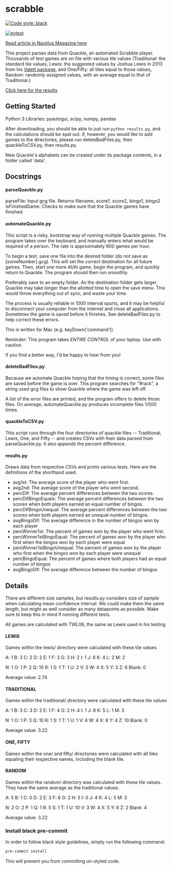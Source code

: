 # scrabble

[![Code style: black](https://img.shields.io/badge/code%20style-black-000000.svg)](https://github.com/psf/black)

[![pytest](https://github.com/kmcelwee/scrabble/actions/workflows/unittests.yaml/badge.svg)](https://github.com/kmcelwee/scrabble/actions/workflows/unittests.yaml)

[Read article in Nautilus Magazine here](http://nautil.us/issue/67/reboot/does-scrabble-need-to-be-fixed)

This project parses data from Quackle, an automated Scrabble player. Thousands of test games are on file with various tile values (Traditional: the standard tile values, Lewis: the suggested values by Joshua Lewis in 2013 from his [Valett package](https://github.com/jmlewis/valett), and One/Fifty: all tiles equal to those values, Random: randomly assigned values, with an average equal to that of Traditional.)

[Click here for the results](results.csv)

## Getting Started
Python 3
Libraries: pyautogui, scipy, numpy, pandas

After downloading, you should be able to just run `python results.py`, and the calculations should be spat out. If, however, you would like to add games to the directories, please run deleteBadFiles.py, then quackleToCSV.py, then results.py.

New Quackle's alphabets can be created under its package contents, in a folder called 'data'.

## Docstrings ##
#### parseQuackle.py ####
parseFile: Input gcg file. Returns filename, score1, score2, bingo1, bingo2
isFinishedGame: Checks to make sure that the Quackle games have finished.

#### automateQuackle.py ####

This script is a risky, bootstrap way of running multiple Quackle games. The program takes over the keyboard, and manually enters what would be required of a person. The rate is approximately 800 games per hour.

To begin a test, save one file into the desired folder (do not save as [someNumber].gcg). This will set the correct destination for all future games. Then, start one more AI/AI game, begin the program, and quickly return to Quackle. The program should then run smoothly.

Preferably save to an empty folder. As the destination folder gets larger, Quackle 
may take longer than the allotted time to open the save menu. This would throw
everything out of sync, and waste your time.

The process is usually reliable in 1000 interval spurts, and it may be helpful
to disconnect your computer from the internet and close all applications. Sometimes the game is saved before it finishes. See deleteBadFiles.py to help correct these errors.

This is written for Mac (e.g. keyDown('command')).

Reminder: This program takes *ENTIRE CONTROL* of your laptop. Use with caution.

If you find a better way, I'd be happy to hear from you!

#### deleteBadFiles.py ####
Because we automate Quackle hoping that the timing is correct, some files are saved before the game is over. This program searches for "#rack", a string used gcg files to show Quackle where the game was left off.

A list of the error files are printed, and the program offers to delete those files. On average, automateQuackle.py produces incomplete files 1/500 times.

#### quackleToCSV.py ####
This script runs through the four directories of quackle files -- Traditional, Lewis, One, and Fifty -- and creates  CSVs with their data parsed from parseQuackle.py. It also appends the percent difference.

#### results.py ####
Draws data from respective CSVs and prints various tests.
Here are the definitions of the shorthand used.

* avg1st: The average score of the player who went first.
* avg2nd: The average score of the player who went second.
* percDif: The average percent differences between the two scores.
* percDifBingoEquals: The average percent differences between the two scores when both players earned an equal number of bingos.
* percDifBingoUnequal: The average percent differences between the two scores when both players earned an unequal number of bingos.
* avgBingoDif: The average difference in the number of bingos won by each player
* percWinner1st: The percent of games won by the player who went first.
* percWinner1stBingoEqual: The percent of games won by the player who first when the bingos won by each player were equal
* percWinner1stBingoUnequal: The percent of games won by the player who first when the bingos won by each player were unequal
* percBingoEqual: The percent of games where both players had an equal number of bingos
* avgBingoDif: The average difference between the number of bingos  

## Details ##

There are different size samples, but results.py considers size of sample when calculating mean confidence interval. We could make them the same length, but might as well consider as many datapoints as possible. Make sure to keep this in mind if running different tests. 

All games are calculated with TWL06, the same as Lewis used in his testing

#### LEWIS ####

Games within the lewis/ directory were calculated with these tile values

A: 1  B: 3  C: 2  D: 2  E: 1  F: 3  G: 3  H: 2  I: 1  J: 6  K: 4  L: 2  M: 2

N: 1  O: 1  P: 2  Q: 10 R: 1  S: 1  T: 1  U: 2  V: 5  W: 4  X: 5  Y: 3  Z: 6  Blank: 0

Average value: 2.74

#### TRADITIONAL ####
Games within the traditional/ directory were calculated with these tile values

A: 1  B: 3  C: 3  D: 2  E: 1  F: 4  G: 2  H: 4  I: 1  J: 8  K: 5  L: 1  M: 3

N: 1  O: 1  P: 3  Q: 10 R: 1  S: 1  T: 1  U: 1  V: 4  W: 4  X: 8  Y: 4  Z: 10 Blank: 0

Average value: 3.22

#### ONE, FIFTY ####
Games within the one/ and fifty/ directories were calculated with all tiles equaling their respective names, including the blank tile.

#### RANDOM ####
Games within the random/ directory was calculated with these tile values. They have the same average as the traditional values.

A: 5	B: 1	C: 0	D: 2	E: 3	F: 6	G: 2	H: 5	I: 0	J: 4	K: 4	L: 5	M: 3	

N: 2	O: 2	P: 1	Q: 1	R: 5	S: 1	T: 1	U: 10	V: 3	W: 4	X: 5	Y: 6	Z: 2  Blank: 4

Average value: 3.22

### Install black pre-commit

In order to follow black style guidelines, simply run the following command:

```sh
pre-commit install
```

This will prevent you from committing un-styled code.

